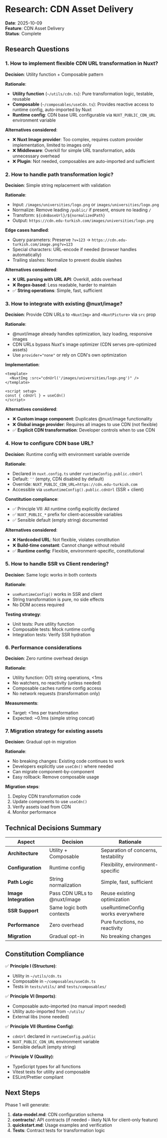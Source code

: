 # Research: CDN Asset Delivery

**Date**: 2025-10-09  
**Feature**: CDN Asset Delivery  
**Status**: Complete

## Research Questions

### 1. How to implement flexible CDN URL transformation in Nuxt?

**Decision**: Utility function + Composable pattern

**Rationale**:

- **Utility function** (`~/utils/cdn.ts`): Pure transformation logic, testable, reusable
- **Composable** (`~/composables/useCdn.ts`): Provides reactive access to runtime config, auto-imported by Nuxt
- **Runtime config**: CDN base URL configurable via `NUXT_PUBLIC_CDN_URL` environment variable

**Alternatives considered**:

- ❌ **Nuxt Image provider**: Too complex, requires custom provider implementation, limited to images only
- ❌ **Middleware**: Overkill for simple URL transformation, adds unnecessary overhead
- ❌ **Plugin**: Not needed, composables are auto-imported and sufficient

### 2. How to handle path transformation logic?

**Decision**: Simple string replacement with validation

**Rationale**:

- Input: `/images/universities/logo.png` or `images/universities/logo.png`
- Normalize: Remove leading `/public/` if present, ensure no leading `/`
- Transform: `${cdnBaseUrl}/${normalizedPath}`
- Output: `https://cdn.edu-turkish.com/images/universities/logo.png`

**Edge cases handled**:

- Query parameters: Preserve `?v=123` → `https://cdn.edu-turkish.com/image.png?v=123`
- Special characters: URL-encode if needed (browser handles automatically)
- Trailing slashes: Normalize to prevent double slashes

**Alternatives considered**:

- ❌ **URL parsing with URL API**: Overkill, adds overhead
- ❌ **Regex-based**: Less readable, harder to maintain
- ✅ **String operations**: Simple, fast, sufficient

### 3. How to integrate with existing @nuxt/image?

**Decision**: Provide CDN URLs to `<NuxtImg>` and `<NuxtPicture>` via `src` prop

**Rationale**:

- @nuxt/image already handles optimization, lazy loading, responsive images
- CDN URLs bypass Nuxt's image optimizer (CDN serves pre-optimized assets)
- Use `provider="none"` or rely on CDN's own optimization

**Implementation**:

```vue
<template>
  <NuxtImg :src="cdnUrl('/images/universities/logo.png')" />
</template>

<script setup>
const { cdnUrl } = useCdn()
</script>
```

**Alternatives considered**:

- ❌ **Custom image component**: Duplicates @nuxt/image functionality
- ❌ **Global image provider**: Requires all images to use CDN (not flexible)
- ✅ **Explicit CDN transformation**: Developer controls when to use CDN

### 4. How to configure CDN base URL?

**Decision**: Runtime config with environment variable override

**Rationale**:

- Declared in `nuxt.config.ts` under `runtimeConfig.public.cdnUrl`
- Default: `''` (empty, CDN disabled by default)
- Override: `NUXT_PUBLIC_CDN_URL=https://cdn.edu-turkish.com`
- Accessible via `useRuntimeConfig().public.cdnUrl` (SSR + client)

**Constitution compliance**:

- ✅ Principle VII: All runtime config explicitly declared
- ✅ `NUXT_PUBLIC_*` prefix for client-accessible variables
- ✅ Sensible default (empty string) documented

**Alternatives considered**:

- ❌ **Hardcoded URL**: Not flexible, violates constitution
- ❌ **Build-time constant**: Cannot change without rebuild
- ✅ **Runtime config**: Flexible, environment-specific, constitutional

### 5. How to handle SSR vs Client rendering?

**Decision**: Same logic works in both contexts

**Rationale**:

- `useRuntimeConfig()` works in SSR and client
- String transformation is pure, no side effects
- No DOM access required

**Testing strategy**:

- Unit tests: Pure utility function
- Composable tests: Mock runtime config
- Integration tests: Verify SSR hydration

### 6. Performance considerations

**Decision**: Zero runtime overhead design

**Rationale**:

- Utility function: O(1) string operations, <1ms
- No watchers, no reactivity (unless needed)
- Composable caches runtime config access
- No network requests (transformation only)

**Measurements**:

- Target: <1ms per transformation
- Expected: ~0.1ms (simple string concat)

### 7. Migration strategy for existing assets

**Decision**: Gradual opt-in migration

**Rationale**:

- No breaking changes: Existing code continues to work
- Developers explicitly use `useCdn()` where needed
- Can migrate component-by-component
- Easy rollback: Remove composable usage

**Migration steps**:

1. Deploy CDN transformation code
2. Update components to use `useCdn()`
3. Verify assets load from CDN
4. Monitor performance

## Technical Decisions Summary

| Aspect                | Decision                     | Rationale                           |
| --------------------- | ---------------------------- | ----------------------------------- |
| **Architecture**      | Utility + Composable         | Separation of concerns, testability |
| **Configuration**     | Runtime config               | Flexibility, environment-specific   |
| **Path Logic**        | String normalization         | Simple, fast, sufficient            |
| **Image Integration** | Pass CDN URLs to @nuxt/image | Reuse existing optimization         |
| **SSR Support**       | Same logic both contexts     | useRuntimeConfig works everywhere   |
| **Performance**       | Zero overhead                | Pure functions, no reactivity       |
| **Migration**         | Gradual opt-in               | No breaking changes                 |

## Constitution Compliance

✅ **Principle I (Structure)**:

- Utility in `~/utils/cdn.ts`
- Composable in `~/composables/useCdn.ts`
- Tests in `tests/utils/` and `tests/composables/`

✅ **Principle VI (Imports)**:

- Composable auto-imported (no manual import needed)
- Utility auto-imported from `~/utils/`
- External libs (none needed)

✅ **Principle VII (Runtime Config)**:

- `cdnUrl` declared in `runtimeConfig.public`
- `NUXT_PUBLIC_CDN_URL` environment variable
- Sensible default (empty string)

✅ **Principle V (Quality)**:

- TypeScript types for all functions
- Vitest tests for utility and composable
- ESLint/Prettier compliant

## Next Steps

Phase 1 will generate:

1. **data-model.md**: CDN configuration schema
2. **contracts/**: API contracts (if needed - likely N/A for client-only feature)
3. **quickstart.md**: Usage examples and verification
4. **Tests**: Contract tests for transformation logic
